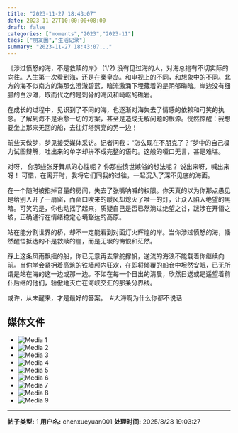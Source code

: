 ```yaml
---
title: "2023-11-27 18:43:07"
date: 2023-11-27T10:00:00+08:00
draft: false
categories: ["moments","2023","2023-11"]
tags: ["朋友圈","生活记录"]
summary: "2023-11-27 18:43:07..."
---
```


《涉过愤怒的海，不是救赎的岸》 (1/2)
​
没有见过海的人，对海总抱有不切实际的向往。人生第一次看到海，还是在秦皇岛。​和电视上的不同，和想象中的不同。北方的海不似南方的海那么澄澈碧蓝，暗流激涌下埋藏着的是阴郁晦暗。岸边没有细腻的白沙滩，取而代之的是刺骨的海风和崎岖的礁岩。

在成长的过程中，见识到了不同的海，也逐渐对海失去了情感的依赖和可笑的执念。了解到海不是治愈一切的方案，甚至是造成无解问题的根源。恍然惊醒：我想要坐上那来无回的船，去往灯塔照亮的另一边！

前些天做梦，梦见接受媒体采访。记者问我：“怎么现在不朋克了？”梦中的自己极力试图辩解，吐出来的单字却拼不成完整的语句。这般的哑口无言，甚是难堪。

对呀，
你那些张牙舞爪的心性呢？
你那些愤世嫉俗的想法呢？
说出来呀，喊出来呀！
可惜，在离开时，我将它们同我的过往，一起沉入了深不见底的海面。

在一个随时被掐掉音量的房间，失去了张嘴呐喊的权限。你天真的以为你那点愚见是给别人开了一扇窗，而窗口吹来的暖风却熄灭了唯一的灯，让众人陷入绝望的黑暗。可笑的是，你也动摇了起来，质疑自己是否已然淌过绝望之谷，跋涉在开悟之坡，正确通行在情绪稳定心境豁达的高原。

站在能分割世界的桥，却不一定能看到对面灯火辉煌的岸。当你涉过愤怒的海，幡然醒悟抵达的不是救赎的崖，而是无垠的悔恨和茫然。

踩上这条风雨飘摇的船，你已无意再去掌舵撑帆，逆流的海浪不能载着你继续向前。当你学会紧拥着高筑的铁墙颅内狂欢，在即将倾覆的船仓中坦然安眠，已无所谓是站在海的这一边或那一边。不如在每一个日出的清晨，欣然目送或是遥望着前仆后继的他们，骄傲地灭亡在海峡交汇的那条分界线。

或许，从未醒来，才是最好的答案。
​
​#大海啊为什么你都不说话

## 媒体文件

- ![Media 1](/Moments/photos/2023-11-27/202311271843070.jpg)
- ![Media 2](/Moments/photos/2023-11-27/202311271843071.jpg)
- ![Media 3](/Moments/photos/2023-11-27/202311271843072.jpg)
- ![Media 4](/Moments/photos/2023-11-27/202311271843073.jpg)
- ![Media 5](/Moments/photos/2023-11-27/202311271843074.jpg)
- ![Media 6](/Moments/photos/2023-11-27/202311271843075.jpg)
- ![Media 7](/Moments/photos/2023-11-27/202311271843076.jpg)
- ![Media 8](/Moments/photos/2023-11-27/202311271843077.jpg)
- ![Media 9](/Moments/photos/2023-11-27/202311271843078.jpg)

---

**帖子类型:** 1
**用户名:** chenxueyuan001
**处理时间:** 2025/8/28 19:03:27